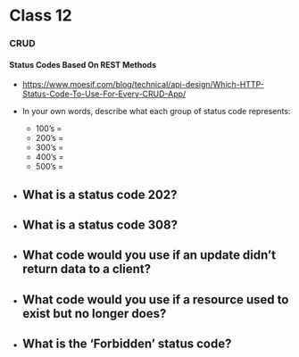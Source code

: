 # Class 12
### CRUD

#### Status Codes Based On REST Methods
- <https://www.moesif.com/blog/technical/api-design/Which-HTTP-Status-Code-To-Use-For-Every-CRUD-App/>
- In your own words, describe what each group of status code represents:

    - 100’s =
    - 200’s =
    - 300’s =
    - 400’s =
    - 500’s =
- What is a status code 202?
  - 
- What is a status code 308?
  - 
- What code would you use if an update didn’t return data to a client?
  - 
- What code would you use if a resource used to exist but no longer does?
  - 
- What is the ‘Forbidden’ status code?
  - 
